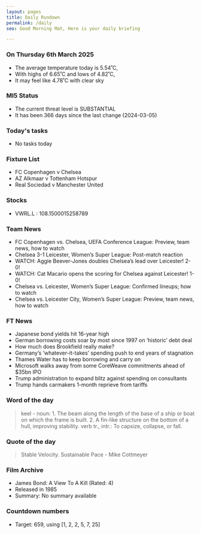 ```yaml
---
layout: pages
title: Daily Rundown
permalink: /daily
seo: Good Morning Mat, Here is your daily briefing

---
```


<!-- weather_marker starts -->
### On Thursday 6th March 2025

- The average temperature today is 5.54˚C,
- With highs of 6.65˚C and lows of 4.82˚C,
- It may feel like 4.78˚C with clear sky

<!-- weather_marker ends -->

### MI5 Status
<!-- threat_marker starts -->
- The current threat level is <span class="highlighter">SUBSTANTIAL</span>
- It has been 366 days since the last change (2024-03-05)

<!-- threat_marker ends -->

### Today's tasks
<!-- task_marker starts -->
- No tasks today
<!-- task_marker ends -->

### Fixture List

<!-- fixture_marker starts -->
- FC Copenhagen v Chelsea
- AZ Alkmaar v Tottenham Hotspur
- Real Sociedad v Manchester United
<!-- fixture_marker ends -->


### Stocks

<!-- stocks_marker starts -->

- VWRL.L : 108.1500015258789 

<!-- stocks_marker ends -->


### Team News
<!-- news_marker starts -->

 - FC Copenhagen vs. Chelsea, UEFA Conference League: Preview, team news, how to watch
 - Chelsea 3-1 Leicester, Women’s Super League: Post-match reaction
 - WATCH: Aggie Beever-Jones doubles Chelsea’s lead over Leicester! 2-0!
 - WATCH: Cat Macario opens the scoring for Chelsea against Leicester! 1-0!
 - Chelsea vs. Leicester, Women’s Super League: Confirmed lineups; how to watch
 - Chelsea vs. Leicester City, Women’s Super League: Preview, team news, how to watch

<!-- news_marker ends -->

### FT News

<!-- ftnews_marker starts -->

 - Japanese bond yields hit 16-year high
 - German borrowing costs soar by most since 1997 on ‘historic’ debt deal
 - How much does Brookfield really make?
 - Germany’s ‘whatever-it-takes’ spending push to end years of stagnation
 - Thames Water has to keep borrowing and carry on
 - Microsoft walks away from some CoreWeave commitments ahead of $35bn IPO
 - Trump administration to expand blitz against spending on consultants
 - Trump hands carmakers 1-month reprieve from tariffs

<!-- ftnews_marker ends -->

### Word of the day

<!-- word_marker starts -->

 > keel - noun: 1. The beam along the length of the base of a ship or boat on which the frame is built. 2. A fin-like structure on the bottom of a hull, improving stability. verb tr., intr.: To capsize, collapse, or fall.

<!-- word_marker ends -->


### Quote of the day
<!-- quote_marker starts -->

> Stable Velocity. Sustainable Pace - Mike Cottmeyer

<!-- quote_marker ends -->


### Film Archive

<!-- film_marker starts -->
- James Bond: A View To A Kill (Rated: 4)
- Released in 1985
- Summary: No summary available
<!-- film_marker ends -->

### Countdown numbers
<!-- game_marker starts -->

- Target: 659, using [1, 2, 2, 5, 7, 25]

<!-- game_marker ends -->
